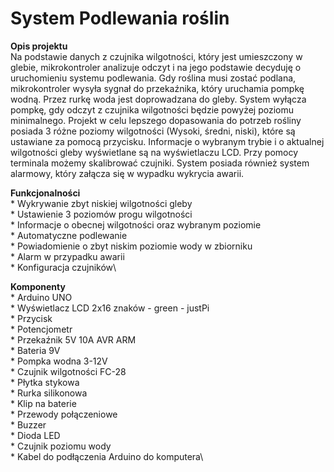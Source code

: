 # System Podlewania roślin

**Opis projektu** \
Na podstawie danych z czujnika wilgotności, który jest umieszczony w glebie, mikrokontroler analizuje odczyt i na jego podstawie decyduję o uruchomieniu systemu podlewania. Gdy roślina musi zostać podlana, mikrokontroler wysyła sygnał do przekaźnika, który uruchamia pompkę wodną. Przez rurkę woda jest doprowadzana do gleby. System wyłącza pompkę, gdy odczyt z czujnika wilgotności będzie powyżej poziomu minimalnego. Projekt w celu lepszego dopasowania do potrzeb rośliny posiada 3 różne poziomy wilgotności (Wysoki, średni, niski), które są ustawiane za pomocą przycisku. Informacje o wybranym trybie i o aktualnej wilgotności gleby wyświetlane są na wyświetlaczu LCD. Przy pomocy terminala możemy skalibrować czujniki. System posiada również system alarmowy, który załącza się w wypadku wykrycia awarii. 

**Funkcjonalności**\
    * Wykrywanie zbyt niskiej wilgotności gleby\
    * Ustawienie 3 poziomów progu wilgotności\
    * Informacje o obecnej wilgotności oraz wybranym poziomie \
    * Automatyczne podlewanie\
    * Powiadomienie o zbyt niskim poziomie wody w zbiorniku\
    * Alarm w przypadku awarii\
    * Konfiguracja czujników\

  **Komponenty**\
    * Arduino UNO\
    * Wyświetlacz LCD 2x16 znaków - green - justPi\
    * Przycisk\
    * Potencjometr\
    * Przekaźnik 5V 10A AVR ARM\
    * Bateria 9V\
    * Pompka wodna 3-12V\
    * Czujnik wilgotności FC-28\
    * Płytka stykowa\
    * Rurka silikonowa\
    * Klip na baterie\
    * Przewody połączeniowe\
    * Buzzer\
    * Dioda LED\
    * Czujnik poziomu wody\
    * Kabel do podłączenia Arduino do komputera\

